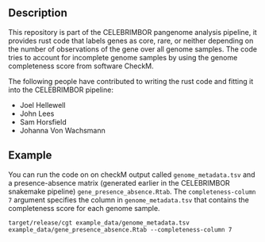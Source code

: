 ## Description

This repository is part of the CELEBRIMBOR pangenome analysis pipeline, it provides rust code that labels genes as core, rare, or neither depending on the number of observations of the gene over all genome samples. The code tries to account for incomplete genome samples by using the genome completeness score from software CheckM. 

The following people have contributed to writing the rust code and fitting it into the CELEBRIMBOR pipeline:
- Joel Hellewell
- John Lees
- Sam Horsfield
- Johanna Von Wachsmann

## Example
You can run the code on on checkM output called `genome_metadata.tsv` and a presence-absence matrix (generated earlier in the CELEBRIMBOR snakemake pipeline) `gene_presence_absence.Rtab`. The `completeness-column 7` argument specifies the column in `genome_metadata.tsv` that contains the completeness score for each genome sample.

`target/release/cgt example_data/genome_metadata.tsv example_data/gene_presence_absence.Rtab --completeness-column 7`


